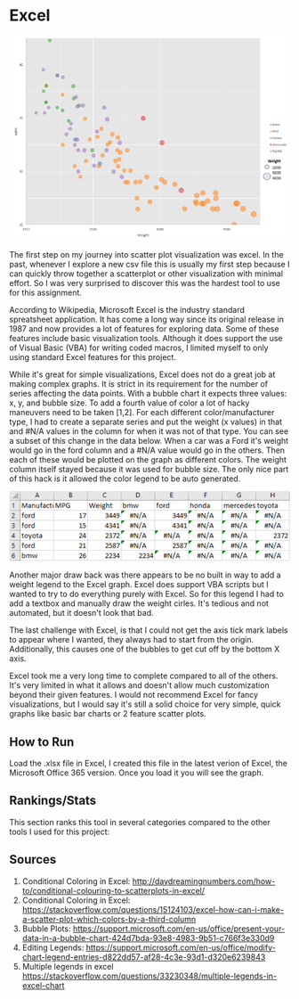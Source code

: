 Excel
===
![Excel graph](../img/excel.PNG)

The first step on my journey into scatter plot visualization was excel. In the past, whenever I explore a new csv file this is usually my first step because I can quickly throw together a scatterplot or other visualization with minimal effort. So I was very surprised to discover this was the hardest tool to use for this assignment. 

According to Wikipedia, Microsoft Excel is the industry standard spreatsheet application. It has come a long way since its original release in 1987 and now provides a lot of features for exploring data. Some of these features include basic visualization tools. Although it does support the use of Visual Basic (VBA) for writing coded macros, I limited myself to only using standard Excel features for this project.

While it's great for simple visualizations, Excel does not do a great job at making complex graphs. It is strict in its requirement for the number of series affecting the data points. With a bubble chart it expects three values: x, y, and bubble size. To add a fourth value of color a lot of hacky maneuvers need to be taken [1,2]. For each different color/manufacturer type, I had to create a separate series and put the weight (x values) in that and #N/A values in the column for when it was not of that type. You can see a subset of this change in the data below. When a car was a Ford it's weight would go in the ford column and a #N/A value would go in the others. Then each of these would be plotted on the graph as different colors. The weight column itself stayed because it was used for bubble size. The only nice part of this hack is it allowed the color legend to be auto generated.

![Excel hacks for different colors](../img/HackyExcel.PNG)

Another major draw back was there appears to be no built in way to add a weight legend to the Excel graph. Excel does support VBA scripts but I wanted to try to do everything purely with Excel. So for this legend I had to add a textbox and manually draw the weight cirles. It's tedious and not automated, but it doesn't look that bad.

The last challenge with Excel, is that I could not get the axis tick mark labels to appear where I wanted, they always had to start from the origin. Additionally, this causes one of the bubbles to get cut off by the bottom X axis.

Excel took me a very long time to complete compared to all of the others. It's very limited in what it allows and doesn't allow much customization beyond their given features. I would not recommend Excel for fancy visualizations, but I would say it's still a solid choice for very simple, quick graphs like basic bar charts or 2 feature scatter plots.

## How to Run
Load the .xlsx file in Excel, I created this file in the latest verion of Excel, the Microsoft Office 365 version. Once you load it you will see the graph.

## Rankings/Stats
This section ranks this tool in several categories compared to the other tools I used for this project:

## Sources
1. Conditional Coloring in Excel: http://daydreamingnumbers.com/how-to/conditional-colouring-to-scatterplots-in-excel/
2. Conditional Coloring in Excel: https://stackoverflow.com/questions/15124103/excel-how-can-i-make-a-scatter-plot-which-colors-by-a-third-column
3. Bubble Plots: https://support.microsoft.com/en-us/office/present-your-data-in-a-bubble-chart-424d7bda-93e8-4983-9b51-c766f3e330d9
4. Editing Legends: https://support.microsoft.com/en-us/office/modify-chart-legend-entries-d822dd57-af28-4c3e-93d1-d320e6239843
5. Multiple legends in excel https://stackoverflow.com/questions/33230348/multiple-legends-in-excel-chart
